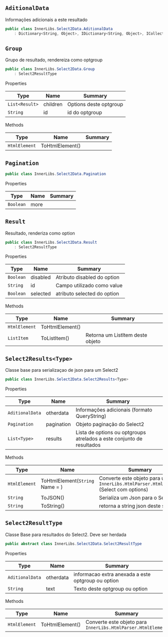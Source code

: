 ## `AditionalData`

Informações adicionais a este resultado
```csharp
public class InnerLibs.Select2Data.AditionalData
    : Dictionary<String, Object>, IDictionary<String, Object>, ICollection<KeyValuePair<String, Object>>, IEnumerable<KeyValuePair<String, Object>>, IEnumerable, IDictionary, ICollection, IReadOnlyDictionary<String, Object>, IReadOnlyCollection<KeyValuePair<String, Object>>, ISerializable, IDeserializationCallback

```

## `Group`

Grupo de resultado, rendereiza como optgroup
```csharp
public class InnerLibs.Select2Data.Group
    : Select2ResultType

```

Properties

| Type | Name | Summary | 
| --- | --- | --- | 
| `List<Result>` | children | Options deste optgroup | 
| `String` | id | id do optgroup | 


Methods

| Type | Name | Summary | 
| --- | --- | --- | 
| `HtmlElement` | ToHtmlElement() |  | 


## `Pagination`

```csharp
public class InnerLibs.Select2Data.Pagination

```

Properties

| Type | Name | Summary | 
| --- | --- | --- | 
| `Boolean` | more |  | 


## `Result`

Resultado, renderiza como option
```csharp
public class InnerLibs.Select2Data.Result
    : Select2ResultType

```

Properties

| Type | Name | Summary | 
| --- | --- | --- | 
| `Boolean` | disabled | Atributo disabled do option | 
| `String` | id | Campo utilizado como value | 
| `Boolean` | selected | atributo selected do option | 


Methods

| Type | Name | Summary | 
| --- | --- | --- | 
| `HtmlElement` | ToHtmlElement() |  | 
| `ListItem` | ToListItem() | Retorna um ListItem deste objeto | 


## `Select2Results<Type>`

Classe base para serializaçao de json para um Select2
```csharp
public class InnerLibs.Select2Data.Select2Results<Type>

```

Properties

| Type | Name | Summary | 
| --- | --- | --- | 
| `AditionalData` | otherdata | Informações adicionais (formato QueryString) | 
| `Pagination` | pagination | Objeto paginação do Select2 | 
| `List<Type>` | results | Lista de options ou optgroups atrelados a este conjunto de resultados | 


Methods

| Type | Name | Summary | 
| --- | --- | --- | 
| `HtmlElement` | ToHtmlElement(`String` Name = ) | Converte este objeto para um `InnerLibs.HtmlParser.HtmlElement` (Select com options) | 
| `String` | ToJSON() | Serializa um Json para o Select2 | 
| `String` | ToString() | retorna a string json deste select2 | 


## `Select2ResultType`

Classe Base para resultados do Select2. Deve ser herdada
```csharp
public abstract class InnerLibs.Select2Data.Select2ResultType

```

Properties

| Type | Name | Summary | 
| --- | --- | --- | 
| `AditionalData` | otherdata | informacao extra anexada a este optgroup ou option | 
| `String` | text | Texto deste optgroup ou option | 


Methods

| Type | Name | Summary | 
| --- | --- | --- | 
| `HtmlElement` | ToHtmlElement() | Converte este objeto para `InnerLibs.HtmlParser.HtmlElement` | 


